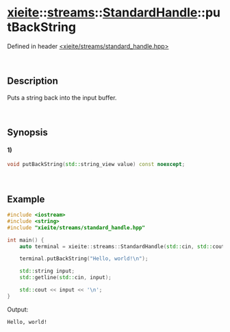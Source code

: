 # [xieite](../../../../../xieite.md)\:\:[streams](../../../../../streams.md)\:\:[StandardHandle](../../../standard_handle.md)\:\:putBackString
Defined in header [<xieite/streams/standard_handle.hpp>](../../../../../../include/xieite/streams/standard_handle.hpp)

&nbsp;

## Description
Puts a string back into the input buffer.

&nbsp;

## Synopsis
#### 1)
```cpp
void putBackString(std::string_view value) const noexcept;
```

&nbsp;

## Example
```cpp
#include <iostream>
#include <string>
#include "xieite/streams/standard_handle.hpp"

int main() {
    auto terminal = xieite::streams::StandardHandle(std::cin, std::cout);

    terminal.putBackString("Hello, world!\n");

    std::string input;
    std::getline(std::cin, input);

    std::cout << input << '\n';
}
```
Output:
```
Hello, world!
```
